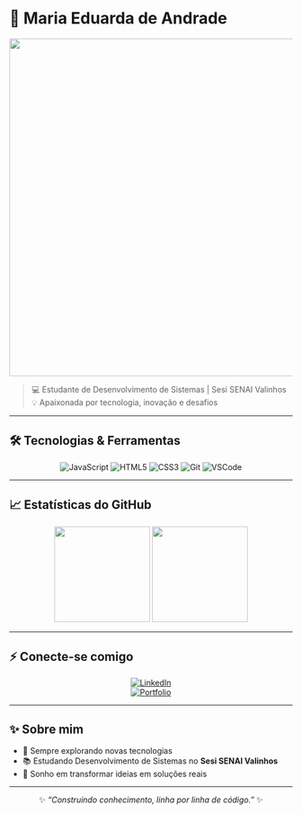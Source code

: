 # 🌌 Maria Eduarda de Andrade  

<div align="center">
  <img src="https://github.com/mariaeandrade/mariaeandrade/blob/main/assets/jellyfish.gif" width="600"/>
</div>

> 💻 Estudante de Desenvolvimento de Sistemas | Sesi SENAI Valinhos  
> 💡 Apaixonada por tecnologia, inovação e desafios  

---

## 🛠️ Tecnologias & Ferramentas  

<div align="center">
  
![JavaScript](https://img.shields.io/badge/JavaScript-%23F7DF1E.svg?style=for-the-badge&logo=javascript&logoColor=black)
![HTML5](https://img.shields.io/badge/HTML5-%23E34F26.svg?style=for-the-badge&logo=html5&logoColor=white)
![CSS3](https://img.shields.io/badge/CSS3-%231572B6.svg?style=for-the-badge&logo=css3&logoColor=white)
![Git](https://img.shields.io/badge/Git-%23F05032.svg?style=for-the-badge&logo=git&logoColor=white)
![VSCode](https://img.shields.io/badge/VSCode-%23007ACC.svg?style=for-the-badge&logo=visualstudiocode&logoColor=white)

</div>

---

## 📈 Estatísticas do GitHub  

<div align="center">
  <img height="170em" src="https://github-readme-stats.vercel.app/api?username=mariaeandrade&show_icons=true&theme=tokyonight&hide_border=true&count_private=true"/>
  <img height="170em" src="https://github-readme-stats.vercel.app/api/top-langs/?username=mariaeandrade&layout=compact&theme=tokyonight&hide_border=true"/>
</div>  

---

## ⚡ Conecte-se comigo  

<div align="center">

[![LinkedIn](https://img.shields.io/badge/LinkedIn-0A66C2?style=for-the-badge&logo=linkedin&logoColor=white)](https://www.linkedin.com/in/maria-eduarda-andrade-6878a2349/)  
[![Portfolio](https://img.shields.io/badge/Portfólio-000000?style=for-the-badge&logo=vercel&logoColor=white)](#)

</div>

---

## ✨ Sobre mim  

- 🔭 Sempre explorando novas tecnologias  
- 📚 Estudando Desenvolvimento de Sistemas no **Sesi SENAI Valinhos**  
- 🚀 Sonho em transformar ideias em soluções reais  

---

<div align="center">
  
✨ *“Construindo conhecimento, linha por linha de código.”* ✨  

</div>
